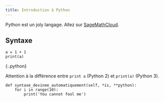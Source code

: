 ```yaml
---
title: Introduction à Python
---
```


Python est un joly langage. Allez sur [SageMathCloud](https://cloud.sagemath.com/).

## Syntaxe

~~~
a = 1 + 1
print(a)
~~~
{:.python}

Attention à la différence entre `print a` (Python 2) et `print(a)` (Python 3).

~~~
def syntaxe_devinee_automatiquement(self, *is, **python):
	for i in range(10):
		print('You cannot fool me')
~~~


